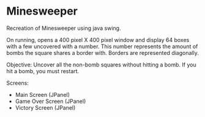 # Minesweeper
Recreation of Minesweeper using java swing.

On running, opens a 400 pixel X 400 pixel window and display 64 boxes with a few uncovered with a number. This number represents the amount of bombs the square shares a border with.
Borders are represented diagonally.

Objective: Uncover all the non-bomb squares without hitting a bomb. If you hit a bomb, you must restart.

Screens:
 - Main Screen (JPanel)
 - Game Over Screen (JPanel)
 - Victory Screen (JPanel)
